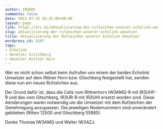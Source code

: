 ```yaml
---
author: IN3DOV
comments: false
date: 2012-07-31 16:35:00+00:00
layout: page
link: https://drc.bz/aktualisierung-der-rufzeichen-unserer-echolink-umsetzer/
slug: aktualisierung-der-rufzeichen-unserer-echolink-umsetzer
title: Aktualisierung der Rufzeichen unserer Echolink Umsetzer
wordpress_id: 5197
tags:
- Echolink
- Umsetzer Gitschberg
- Umsetzer Rittner Horn
---
```


Wer es nicht schon selbst beim Aufrufen von einem der beiden Echolink Umsetzer auf dem Rittner Horn bzw. Gitschberg festgestellt hat, senden diese nun ein neues Rufzeichen aus.




Der Grund dafür ist, dass die Calls vom Rittnerhorn IW3AMQ-R mit IR3UHF-R und das vom Gitschberg, IR3UR-R mit IR3UHI ersetzt worden sind. Diese Aenderungen waren notwendig um die Umsetzer mit dem Rufzeichen der Genehmigung anzupassen. Die jeweiligen Nodemummern sind unverändert geblieben (Ritten 12500 und Gitschberg 55885).




Danke Thomas IW3AMQ und Walter IW3AZJ.



